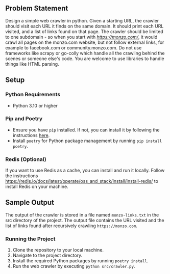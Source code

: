 ## Problem Statement
Design a simple web crawler in python. Given a starting URL, the crawler should visit each URL it finds on the same domain. It should print each URL visited, and a list of links found on that page. The crawler should be limited to one subdomain - so when you start with *https://monzo.com/*, it would crawl all pages on the monzo.com website, but not follow external links, for example to facebook.com or community.monzo.com.
Do not use frameworks like scrapy or go-colly which handle all the crawling behind the scenes or someone else's code. You are welcome to use libraries to handle things like HTML parsing.

## Setup

### Python Requirements
- Python 3.10 or higher

### Pip and Poetry
- Ensure you have `pip` installed. If not, you can install it by following the instructions [here](https://pip.pypa.io/en/stable/installation/).
- Install `poetry` for Python package management by running `pip install poetry`.

### Redis (Optional)
If you want to use Redis as a cache, you can install and run it locally. Follow the instructions https://redis.io/docs/latest/operate/oss_and_stack/install/install-redis/ to install Redis on your machine.

## Sample Output
The output of the crawler is stored in a file named `monzo-links.txt` in the src directory of the project. The output file contains the URL visited and the list of links found after recursively crawling `https://monzo.com`.

### Running the Project
1. Clone the repository to your local machine.
2. Navigate to the project directory.
3. Install the required Python packages by running `poetry install`.
4. Run the web crawler by executing `python src/crawler.py`.